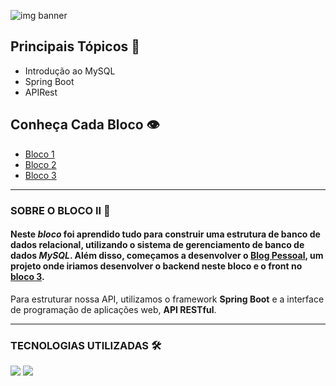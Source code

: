 ![img banner](https://i.imgur.com/s2PEvft.png)

## Principais Tópicos 📌

- Introdução ao MySQL
- Spring Boot
- APIRest

## Conheça Cada Bloco 👁‍

* [Bloco 1](https://github.com/marianac-campos/bootcamp_generation/tree/main/Bloco1)
* [Bloco 2](https://github.com/marianac-campos/bootcamp_generation/tree/main/Bloco2)
* [Bloco 3](https://github.com/marianac-campos/bootcamp_generation/tree/main/bloco3)

---

### SOBRE O BLOCO II 📝
#### Neste *bloco* foi aprendido tudo para construir uma **estrutura de banco de dados relacional**, utilizando o sistema de gerenciamento de banco de dados ***MySQL***. Além disso, começamos a desenvolver o [Blog Pessoal](https://github.com/marianac-campos/Blog_Pessoal.v3), um projeto onde iriamos desenvolver o backend neste bloco e o front no [bloco 3](https://github.com/marianac-campos/bootcamp_generation/tree/main/bloco3).
Para estruturar nossa API, utilizamos o framework **Spring Boot** e a interface de programação de aplicações web, **API RESTful**. 

----

### TECNOLOGIAS UTILIZADAS 🛠

<img src="https://img.shields.io/badge/MySQL-4479A1?style=for-the-badge&logo=MySQL&logoColor=black&"> <img src="https://img.shields.io/badge/SpringBoot-6DB33F?style=for-the-badge&logo=SpringE&logoColor=white&">

